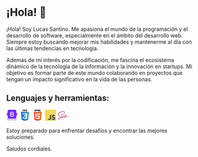 # ¡Hola! 🚀

¡Hola! Soy Lucas Santino. Me apasiona el mundo de la programación y el desarrollo de software, especialmente en el ámbito del desarrollo web. Siempre estoy buscando mejorar mis habilidades y mantenerme al día con las últimas tendencias en tecnología.

Además de mi interés por la codificación, me fascina el ecosistema dinámico de la tecnología de la información y la innovación en startups. Mi objetivo es formar parte de este mundo colaborando en proyectos que tengan un impacto significativo en la vida de las personas.

## Lenguajes y herramientas:
[<img src="https://raw.githubusercontent.com/devicons/devicon/master/icons/bootstrap/bootstrap-plain-wordmark.svg" alt="bootstrap" width="30" height="30">](https://getbootstrap.com)
[<img src="https://raw.githubusercontent.com/devicons/devicon/master/icons/css3/css3-original-wordmark.svg" alt="css3" width="30" height="30">](https://www.w3schools.com/css/)
[<img src="https://raw.githubusercontent.com/devicons/devicon/master/icons/html5/html5-original-wordmark.svg" alt="html5" width="30" height="30">](https://www.w3.org/html/)
[<img src="https://raw.githubusercontent.com/devicons/devicon/master/icons/javascript/javascript-original.svg" alt="javascript" width="30" height="30">](https://developer.mozilla.org/en-US/docs/Web/JavaScript)
[<img src="https://raw.githubusercontent.com/devicons/devicon/master/icons/sass/sass-original.svg" alt="sass" width="30" height="30">](https://sass-lang.com)

Estoy preparado para enfrentar desafíos y encontrar las mejores soluciones.

Saludos cordiales.
